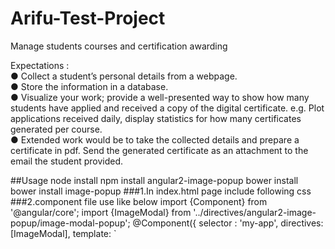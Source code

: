 # Arifu-Test-Project
Manage students courses and certification awarding

Expectations :<br>
● Collect a student’s personal details from a webpage.<br>
● Store the information in a database.<br>
● Visualize your work; provide a well-presented way to show how many students have
applied and received a copy of the digital certificate. e.g. Plot applications received daily,
display statistics for how many certificates generated per course.<br>
● Extended work would be to take the collected details and prepare a certificate in pdf.
Send the generated certificate as an attachment to the email the student provided.

##Usage node install npm install angular2-image-popup bower install bower install image-popup
###1.In index.html page include following css 
###2.component file use like below import {Component} from '@angular/core';
import {ImageModal} from '../directives/angular2-image-popup/image-modal-popup';
@Component({ selector : 'my-app', directives: [ImageModal], template: `
